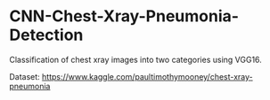# CNN-Chest-Xray-Pneumonia-Detection
Classification of chest xray images into two categories using VGG16.

Dataset: https://www.kaggle.com/paultimothymooney/chest-xray-pneumonia

